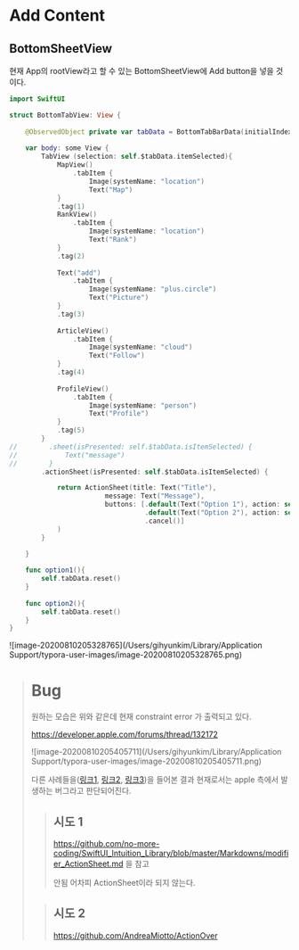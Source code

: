 # Add Content

## BottomSheetView

현재 App의 rootView라고 할 수 있는 BottomSheetView에 Add button을 넣을 것이다.

```swift
import SwiftUI

struct BottomTabView: View {
    
    @ObservedObject private var tabData = BottomTabBarData(initialIndex: 1, itemIndex: 3)
    
    var body: some View {
        TabView (selection: self.$tabData.itemSelected){
            MapView()
                .tabItem {
                    Image(systemName: "location")
                    Text("Map")
            }
            .tag(1)
            RankView()
                .tabItem {
                    Image(systemName: "location")
                    Text("Rank")
            }
            .tag(2)
            
            Text("add")
                .tabItem {
                    Image(systemName: "plus.circle")
                    Text("Picture")
            }
            .tag(3)
            
            ArticleView()
                .tabItem {
                    Image(systemName: "cloud")
                    Text("Follow")
            }
            .tag(4)
            
            ProfileView()
                .tabItem {
                    Image(systemName: "person")
                    Text("Profile")
            }
            .tag(5)
        }
//        .sheet(isPresented: self.$tabData.isItemSelected) {
//            Text("message")
//        }
        .actionSheet(isPresented: self.$tabData.isItemSelected) {

            return ActionSheet(title: Text("Title"),
                        message: Text("Message"),
                        buttons: [.default(Text("Option 1"), action: self.option1),
                                  .default(Text("Option 2"), action: self.option2) ,
                                  .cancel()]
            )
        }
        
    }

    func option1(){
        self.tabData.reset()
    }
    
    func option2(){
        self.tabData.reset()
    }
}
```

![image-20200810205328765](/Users/gihyunkim/Library/Application Support/typora-user-images/image-20200810205328765.png)

> # Bug
>
> 원하는 모습은 위와 같은데 현재 constraint error 가 출력되고 있다.
>
> https://developer.apple.com/forums/thread/132172 
>
> ![image-20200810205405711](/Users/gihyunkim/Library/Application Support/typora-user-images/image-20200810205405711.png)
>
> 다른 사례들을([링크1](https://developer.apple.com/forums/thread/132172 ), [링크2](https://www.reddit.com/r/iOSProgramming/comments/cwv1ab/unable_to_simultaneously_satisfy_constraints_for/), [링크3](https://stackoverflow.com/questions/55372093/uialertcontrollers-actionsheet-gives-constraint-error-on-ios-12-2-12-3))을 들어본 결과 현재로서는 apple 측에서 발생하는 버그라고 판단되어진다.
>
> >  ## 시도 1
> >
> > https://github.com/no-more-coding/SwiftUI_Intuition_Library/blob/master/Markdowns/modifier_ActionSheet.md 을 참고
> >
> > 안됨 어차피 ActionSheet이라 되지 않는다.
>
> > ## 시도 2
> >
> > https://github.com/AndreaMiotto/ActionOver
> >
> > 

